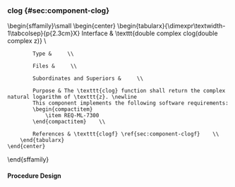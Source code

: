 ### clog  {#sec:component-clog}

\begin{sffamily}\small
	\begin{center}
		\begin{tabularx}{\dimexpr\textwidth-1\tabcolsep}{p{2.3cm}X}
			Interface       & \texttt{double complex clog(double complex z)} \\ 
			
			Type &     \\ 
			
			Files &     \\ 
			
			Subordinates and Superiors &     \\ 
			
			Purpose & The \texttt{clog} function shall return the complex natural logarithm of \texttt{z}. \newline
			This component implements the following software requirements:
			\begin{compactitem}
				\item REQ-ML-7300
			\end{compactitem}    \\ 
			
			References & \texttt{clogf} \ref{sec:component-clogf}    \\ 
		\end{tabularx}
	\end{center}
\end{sffamily}

#### Procedure Design
